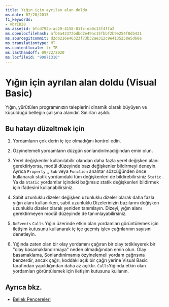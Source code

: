```yaml
---
title: Yığın için ayrılan alan doldu
ms.date: 07/20/2015
f1_keywords:
- vbrID28
ms.assetid: bfcd792b-ac29-4158-81fc-ea0c13f4ffa2
ms.openlocfilehash: afb6a42372bdbd2e49ac15fbbf2b9e254f8db431
ms.sourcegitcommit: d2db216e46323f73b32ae312c9e4135258e5d68e
ms.translationtype: MT
ms.contentlocale: tr-TR
ms.lasthandoff: 09/22/2020
ms.locfileid: "90871310"
---
```

# <a name="out-of-stack-space-visual-basic"></a>Yığın için ayrılan alan doldu (Visual Basic)

Yığın, yürütülen programınızın taleplerini dinamik olarak büyüyen ve küçüldüğü belleğin çalışma alanıdır. Sınırları aşıldı.  
  
## <a name="to-correct-this-error"></a>Bu hatayı düzeltmek için  
  
1. Yordamların çok derin iç içe olmadığını kontrol edin.  
  
2. Özyinelemeli yordamların düzgün sonlandırılmadığından emin olun.  
  
3. Yerel değişkenler kullanılabilir olandan daha fazla yerel değişken alanı gerektiriyorsa, modül düzeyinde bazı değişkenler bildirmeyi deneyin. Ayrıca `Property` ,, `Sub` veya `Function` anahtar sözcüğünden önce kullanarak statik yordamdaki tüm değişkenleri de bildirebilirsiniz `Static` . Ya da `Static` yordamlar içindeki bağımsız statik değişkenleri bildirmek için ifadesini kullanabilirsiniz.  
  
4. Sabit uzunluklu dizeler değişken uzunluklu dizeler olarak daha fazla yığın alanı kullanırken, sabit uzunluklu Dizelerinizin bazılarını değişken uzunluklu dizeler olarak yeniden tanımlayın. Dizeyi, yığın alanı gerektirmeyen modül düzeyinde de tanımlayabilirsiniz.  
  
5. `DoEvents` `Calls` Yığın üzerinde etkin olan yordamları görüntülemek için iletişim kutusunu kullanarak iç içe geçmiş işlev çağrılarının sayısını denetleyin.  
  
6. Yığında zaten olan bir olay yordamını çağıran bir olay tetikleyerek bir "olay basamaklandırmaya" neden olmadığından emin olun. Olay basamaklama, Sonlandırılmamış özyinelemeli yordam çağrısına benzerdir, ancak çağrı, koddaki açık bir çağrı yerine Visual Basic tarafından yapıldığından daha az açıktır. `Calls`Yığında etkin olan yordamları görüntülemek için iletişim kutusunu kullanın.  
  
## <a name="see-also"></a>Ayrıca bkz.

- [Bellek Pencereleri](/visualstudio/debugger/memory-windows)
